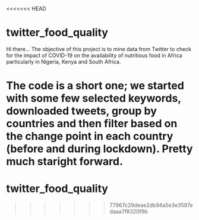 <<<<<<< HEAD
# twitter_food_quality
Hi there...
The objective of this project is to mine data from Twitter to check for the impact of COVID-19 on the availability of nutritious food in Africa particularly in Nigeria, Kenya and South Africa.

The code is a short one; we started with some few selected keywords, downloaded tweets, group by countries and then filter based on the change point in each country (before and during lockdown). Pretty much staright forward.
=======
# twitter_food_quality
>>>>>>> 77967c29deae2db94a5e3e3597edaaa7f8320f9b
